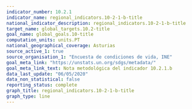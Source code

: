 ```yaml
---
indicator_number: 10.2.1
indicator_name: regional_indicators.10-2-1-b-title
national_indicator_description: regional_indicators.10-2-1-b-title
target_name: global_targets.10.2-title
goal_name: global_goals.10-title
computation_units: units.PT
national_geographical_coverage: Asturias
source_active_1: true
source_organisation_1: "Encuesta de condiciones de vida, INE"
goal_meta_link: "https://unstats.un.org/sdgs/metadata/"
goal_meta_link_text: Nota metodológica del indicador 10.2.1.b
data_last_update: "06/05/2020"
data_non_statistical: false
reporting_status: complete
graph_title: regional_indicators.10-2-1-b-title
graph_type: line
---
```

